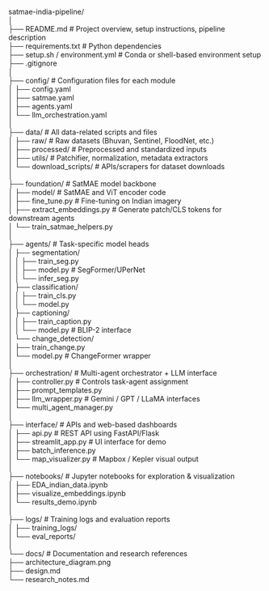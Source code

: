 satmae-india-pipeline/<br>
│<br>
├── README.md                       # Project overview, setup instructions, pipeline description<br>
├── requirements.txt               # Python dependencies<br>
├── setup.sh / environment.yml     # Conda or shell-based environment setup<br>
├── .gitignore<br>
│<br>
├── config/                         # Configuration files for each module<br>
│   ├── config.yaml<br>
│   ├── satmae.yaml<br>
│   ├── agents.yaml<br>
│   └── llm_orchestration.yaml<br>
│<br>
├── data/                           # All data-related scripts and files<br>
│   ├── raw/                        # Raw datasets (Bhuvan, Sentinel, FloodNet, etc.)<br>
│   ├── processed/                  # Preprocessed and standardized inputs<br>
│   ├── utils/                      # Patchifier, normalization, metadata extractors<br>
│   └── download_scripts/          # APIs/scrapers for dataset downloads<br>
│<br>
├── foundation/                     # SatMAE model backbone<br>
│   ├── model/                      # SatMAE and ViT encoder code<br>
│   ├── fine_tune.py                # Fine-tuning on Indian imagery<br>
│   ├── extract_embeddings.py       # Generate patch/CLS tokens for downstream agents<br>
│   └── train_satmae_helpers.py<br>
│<br>
├── agents/                         # Task-specific model heads<br>
│   ├── segmentation/<br>
│   │   ├── train_seg.py<br>
│   │   ├── model.py                # SegFormer/UPerNet<br>
│   │   └── infer_seg.py<br>
│   ├── classification/<br>
│   │   ├── train_cls.py<br>
│   │   └── model.py<br>
│   ├── captioning/<br>
│   │   ├── train_caption.py<br>
│   │   └── model.py                # BLIP-2 interface<br>
│   └── change_detection/<br>
│       ├── train_change.py<br>
│       └── model.py                # ChangeFormer wrapper<br>
│<br>
├── orchestration/                  # Multi-agent orchestrator + LLM interface<br>
│   ├── controller.py               # Controls task-agent assignment<br>
│   ├── prompt_templates.py<br>
│   ├── llm_wrapper.py              # Gemini / GPT / LLaMA interfaces<br>
│   └── multi_agent_manager.py<br>
│<br>
├── interface/                      # APIs and web-based dashboards<br>
│   ├── api.py                      # REST API using FastAPI/Flask<br>
│   ├── streamlit_app.py            # UI interface for demo<br>
│   ├── batch_inference.py<br>
│   └── map_visualizer.py           # Mapbox / Kepler visual output<br>
│<br>
├── notebooks/                      # Jupyter notebooks for exploration & visualization<br>
│   ├── EDA_indian_data.ipynb<br>
│   ├── visualize_embeddings.ipynb<br>
│   └── results_demo.ipynb<br>
│<br>
├── logs/                           # Training logs and evaluation reports<br>
│   ├── training_logs/<br>
│   └── eval_reports/<br>
│<br>
└── docs/                           # Documentation and research references<br>
    ├── architecture_diagram.png<br>
    ├── design.md<br>
    └── research_notes.md<br>

